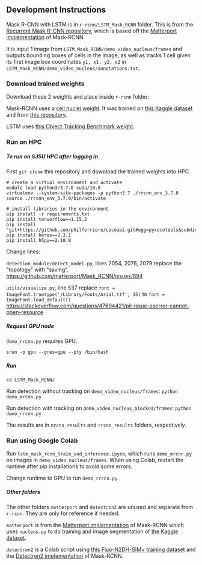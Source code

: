 ## Development Instructions

Mask R-CNN with LSTM is in `r-rcnn/LSTM_Mask_RCNN` folder.
This is from the [Recurrent Mask R-CNN repository](https://github.com/cechung/R-RCNN),
which is based off the [Matterport implementation](https://github.com/matterport/Mask_RCNN) of Mask-RCNN.

It is input 1 image from `LSTM_Mask_RCNN/demo_video_nucleus/frames` and outputs bounding boxes of cells in the image, as well as tracks 1 cell given its first image box
coordinates `y1, x1, y2, x2` in `LSTM_Mask_RCNN/demo_video_nucleus/annotations.txt`.

### Download trained weights
Download these 2 weights and place inside `r-rcnn` folder:

Mask-RCNN uses a [cell nuclei weight](https://drive.google.com/file/d/120B-3C-X2AGAcLDrddvFE39VZj-6-pS5/view?usp=sharing).
It was trained on [this Kaggle dataset](https://www.kaggle.com/c/data-science-bowl-2018) and from [this repository](https://github.com/mirzaevinom/data_science_bowl_2018).

LSTM uses [this Object Tracking Benchmark weight](https://drive.google.com/file/d/1g0Yxrs4YeA9ft_1Lul-JRNZvEMcIE781/view).

### Run on HPC
##### To run on SJSU HPC after logging in
First `git clone` this repository and download the trained weights into HPC.
```
# create a virtual environment and activate
module load python3/3.7.0 cuda/10.0
virtualenv --system-site-packages -p python3.7 ./rrcnn_env_3.7.0
source ./rrcnn_env_3.7.0/bin/activate
```

```
# install libraries in the environment
pip install -r requirements.txt
pip install tensorflow==1.15.2
pip install "git+https://github.com/philferriere/cocoapi.git#egg=pycocotools&subdirectory=PythonAPI"
pip install keras==2.3.1
pip install h5py==2.10.0
```

Change lines:

`detection_module/detect_model.py`, lines 2054, 2076, 2079 replace the "topology" with "saving".
https://github.com/matterport/Mask_RCNN/issues/694 

`utils/visualize.py`, line 537 replace `font = 	ImageFont.truetype('/Library/Fonts/Arial.ttf', 15)` to `font = ImageFont.load_default()`
https://stackoverflow.com/questions/47694421/pil-issue-oserror-cannot-open-resource 

##### Request GPU node
`demo_rrcnn.py` requires GPU.
```
srun -p gpu --gres=gpu --pty /bin/bash
```

##### Run
`cd LSTM_Mask_RCNN/`

Run detection without tracking on `demo_video_nucleus/frames`:
`python demo_mrcnn.py`

Run detection with tracking on `demo_video_nucleus_blocked/frames`:
`python demo_rrcnn.py`

The results are in `mrcnn_results` and `rrcnn_results` folders, respectively.

### Run using Google Colab
Run `lstm_mask_rcnn_train_and_inference.ipynb`, which runs `demo_mrcnn.py` on images in `demo_video_nucleus/frames`.
When using Colab, restart the runtime after pip installations to avoid some errors.

Change runtime to GPU to run `demo_rrcnn.py`. 

##### Other folders
The other folders `matterport` and `detectron2` are unused and separate from `r-rcnn`. They are only for reference if needed.

`matterport` is from the [Matterport implementation](https://github.com/matterport/Mask_RCNN) of Mask-RCNN which uses `nucleus.py` to do training and image segmentation of [the Kaggle dataset](https://www.kaggle.com/c/data-science-bowl-2018).

`detectron2` is a Colab script using [this Fluo-N2DH-SIM+ training dataset](http://celltrackingchallenge.net/2d-datasets/) and
the [Detectron2 implementation](https://github.com/facebookresearch/detectron2) of Mask-RCNN.